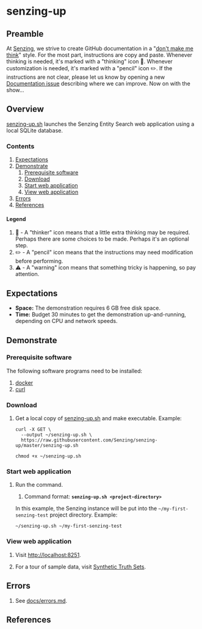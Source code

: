 # senzing-up

## Preamble

At [Senzing](http://senzing.com),
we strive to create GitHub documentation in a
"[don't make me think](https://github.com/Senzing/knowledge-base/blob/master/WHATIS/dont-make-me-think.md)" style.
For the most part, instructions are copy and paste.
Whenever thinking is needed, it's marked with a "thinking" icon :thinking:.
Whenever customization is needed, it's marked with a "pencil" icon :pencil2:.
If the instructions are not clear, please let us know by opening a new
[Documentation issue](https://github.com/Senzing/senzing-up/issues/new?template=documentation_request.md)
describing where we can improve.   Now on with the show...

## Overview

[senzing-up.sh](senzing-up.sh) launches the Senzing Entity Search web application using a local SQLite database.

### Contents

1. [Expectations](#expectations)
1. [Demonstrate](#demonstrate)
    1. [Prerequisite software](#prerequisite-software)
    1. [Download](#download)
    1. [Start web application](#start-web-application)
    1. [View web application](#view-web-application)
1. [Errors](#errors)
1. [References](#references)

#### Legend

1. :thinking: - A "thinker" icon means that a little extra thinking may be required.
   Perhaps there are some choices to be made.
   Perhaps it's an optional step.
1. :pencil2: - A "pencil" icon means that the instructions may need modification before performing.
1. :warning: - A "warning" icon means that something tricky is happening, so pay attention.

## Expectations

- **Space:** The demonstration requires 6 GB free disk space.
- **Time:** Budget 30 minutes to get the demonstration up-and-running, depending on CPU and network speeds.

## Demonstrate

### Prerequisite software

The following software programs need to be installed:

1. [docker](https://github.com/Senzing/knowledge-base/blob/master/HOWTO/install-docker.md)
1. [curl](https://github.com/Senzing/knowledge-base/blob/master/HOWTO/install-curl.md)

### Download

1. Get a local copy of
   [senzing-up.sh](https://raw.githubusercontent.com/Senzing/senzing-up/master/senzing-up.sh)
   and make executable.
   Example:

    ```console
    curl -X GET \
      --output ~/senzing-up.sh \
      https://raw.githubusercontent.com/Senzing/senzing-up/master/senzing-up.sh

    chmod +x ~/senzing-up.sh
    ```

### Start web application

1. Run the command.

    1. Command format: **`senzing-up.sh <project-directory>`**

   In this example, the Senzing instance will be put into the `~/my-first-senzing-test` project directory.
   Example:

   ```console
   ~/senzing-up.sh ~/my-first-senzing-test
   ```

### View web application

1. Visit [http://localhost:8251](http://localhost:8251).

1. For a tour of sample data, visit
   [Synthetic Truth Sets](https://senzing.zendesk.com/hc/en-us/articles/360047940434-Synthetic-Truth-Sets).

## Errors

1. See [docs/errors.md](docs/errors.md).

## References
